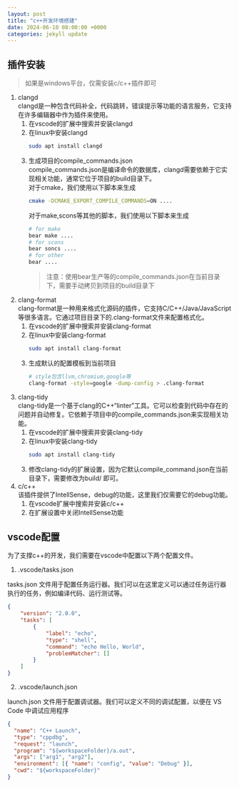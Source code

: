 ```yaml
---
layout: post
title: "c++开发环境搭建"
date: 2024-06-10 08:00:00 +0000
categories: jekyll update
---
```


## 插件安装

> 如果是windows平台，仅需安装c/c++插件即可

1. clangd  
    clangd是一种包含代码补全，代码跳转，错误提示等功能的语言服务，它支持在许多编辑器中作为插件来使用。  
    1. 在vscode的扩展中搜索并安装clangd
    2. 在linux中安装clangd  
        ```bash
        sudo apt install clangd
        ```  
    3. 生成项目的compile_commands.json  
        compile_commands.json是编译命令的数据库，clangd需要依赖于它实现相关功能，通常它位于项目的build目录下。  
        对于cmake，我们使用以下脚本来生成
        ```bash
        cmake -DCMAKE_EXPORT_COMPILE_COMMANDS=ON ....
        ```
        对于make,scons等其他的脚本，我们使用以下脚本来生成
        ```bash
        # for make
        bear make ....
        # for scons
        bear soncs ....
        # for other
        bear ....
        ```
        > 注意：使用bear生产等的compile_commands.json在当前目录下，需要手动拷贝到项目的build目录下
2. clang-format  
    clang-format是一种用来格式化源码的插件，它支持C/C++/Java/JavaScript等很多语言。它通过项目目录下的.clang-format文件来配置格式化。
    1. 在vscode的扩展中搜索并安装clang-format
    2. 在linux中安装clang-format
        ```bash
        sudo apt install clang-format
        ```
    3. 生成默认的配置模板到当前项目
       ```bash
       # style包含llvm,chromium,google等
       clang-format -style=google -dump-config > .clang-format
       ```
3. clang-tidy  
    clang-tidy是一个基于clang的C++“linter”工具。它可以检查到代码中存在的问题并自动修复。它依赖于项目中的compile_commands.json来实现相关功能。
    1. 在vscode的扩展中搜索并安装clang-tidy
    2. 在linux中安装clang-tidy
        ```bash
        sudo apt install clang-tidy
        ```
    3. 修改clang-tidy的扩展设置，因为它默认compile_command.json在当前目录下，需要修改为build/ 即可。
4. c/c++  
    该插件提供了IntellSense，debug的功能，这里我们仅需要它的debug功能。  
    1. 在vscode扩展中搜索并安装c/c++
    2. 在扩展设置中关闭IntellSense功能

## vscode配置

为了支撑c++的开发，我们需要在vscode中配置以下两个配置文件。

1. .vscode/tasks.json  

tasks.json 文件用于配置任务运行器。我们可以在这里定义可以通过任务运行器执行的任务，例如编译代码、运行测试等。

```json
{
    "version": "2.0.0",
    "tasks": [
        {
            "label": "echo",
            "type": "shell",
            "command": "echo Hello, World",
            "problemMatcher": []
        }
    ]
}
```

2. .vscode/launch.json  

launch.json 文件用于配置调试器。我们可以定义不同的调试配置，以便在 VS Code 中调试应用程序  

```json
{
  "name": "C++ Launch",
  "type": "cppdbg",
  "request": "launch",
  "program": "${workspaceFolder}/a.out",
  "args": ["arg1", "arg2"],
  "environment": [{ "name": "config", "value": "Debug" }],
  "cwd": "${workspaceFolder}"
}
```

